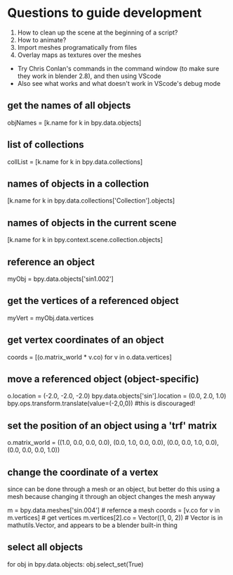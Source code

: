# Questions to guide development

1. How to clean up the scene at the beginning of a script?
2. How to animate?
3. Import meshes programatically from files
4. Overlay maps as textures over the meshes

- Try Chris Conlan's commands in the command window (to make sure they work in blender 2.8), and then using VScode
- Also see what works and what doesn't work in VScode's debug mode

## get the names of all objects

objNames = [k.name for k in bpy.data.objects]

## list of collections

collList = [k.name for k in bpy.data.collections]

## names of objects in a collection

[k.name for k in bpy.data.collections['Collection'].objects]

## names of objects in the current scene

[k.name for k in bpy.context.scene.collection.objects]

## reference an object

myObj = bpy.data.objects['sin1.002']

## get the vertices of a referenced object

myVert = myObj.data.vertices

## get vertex coordinates of an object

coords = [(o.matrix_world * v.co) for v in o.data.vertices]

## move a referenced object (object-specific)

o.location = (-2.0, -2.0, -2.0)
bpy.data.objects['sin'].location = (0.0, 2.0, 1.0)
bpy.ops.transform.translate(value=(-2,0,0)) #this is discouraged!

## set the position of an object using a 'trf' matrix

o.matrix_world = ((1.0, 0.0, 0.0, 0.0), (0.0, 1.0, 0.0, 0.0), (0.0, 0.0, 1.0, 0.0), (0.0, 0.0, 0.0, 1.0))

## change the coordinate of a vertex

since can be done through a mesh or an object, but better do this using a mesh because changing it through an object changes the mesh anyway

m = bpy.data.meshes['sin.004'] # refernce a mesh
coords = [v.co for v in m.vertices] # get vertices
m.vertices[2].co = Vector((1, 0, 2)) # Vector is in mathutils.Vector, and appears to be a blender built-in thing

## select all objects

for obj in bpy.data.objects:
    obj.select_set(True)